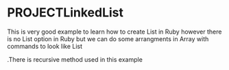 # PROJECTLinkedList

This is very good example to learn how to create List in Ruby however there is no List option in Ruby but we can do some arrangments in Array with commands to look like List

.There is recursive method used in this example
